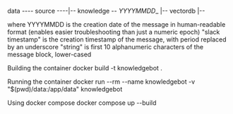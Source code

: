 data ---- source ----|-- knowledge -- <channel>_YYYYMMDD_<slack timestamp>_<string>
      |-- vectordb   |--

where
YYYYMMDD is the creation date of the message in human-readable format
         (enables easier troubleshooting than just a numeric epoch)
"slack timestamp" is the creation timestamp of the message, with period replaced by an underscore
"string" is first 10 alphanumeric characters of the message block, lower-cased


Building the container
docker build -t knowledgebot . 

Running the container
docker run --rm --name knowledgebot -v "$(pwd)/data:/app/data" knowledgebot

Using docker compose
docker compose up --build